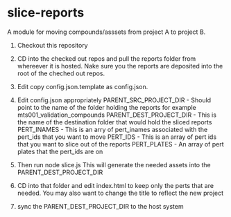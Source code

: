 # slice-reports

A module for moving compounds/asssets from project A to project B.


1. Checkout this repository
2. CD into the checked out repos and pull the reports folder from whereever it is hosted. Nake sure you the reports are deposited into the root of the cheched out repos.
3. Edit copy config.json.template as config.json.
4. Edit config.json appropriately 
  PARENT_SRC_PROJECT_DIR - Should point to the name of the folder holding the reports for example mts001_validation_compounds
  PARENT_DEST_PROJECT_DIR - This is the name of the destination folder that would hold the sliced reports
  PERT_INAMES - This is an arry of pert_inames associated with the pert_ids that you want to move
  PERT_IDS - This is an array of pert ids that you want to slice out of the reports
  PERT_PLATES - An array of pert plates that the pert_ids are on

5. Then run node slice.js
  This will generate the needed assets into the PARENT_DEST_PROJECT_DIR
6. CD into that folder and edit index.html to keep only the perts that are needed. You may also want to change the title to reflect the new project

7. sync the PARENT_DEST_PROJECT_DIR to the host system


